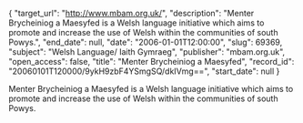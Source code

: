 {
  "target_url": "http://www.mbam.org.uk/", 
  "description": "Menter Brycheiniog a Maesyfed is a Welsh language initiative which aims to promote and increase the use of Welsh within the communities of south Powys.", 
  "end_date": null, 
  "date": "2006-01-01T12:00:00", 
  "slug": 69369, 
  "subject": "Welsh Language/ Iaith Gymraeg", 
  "publisher": "mbam.org.uk", 
  "open_access": false, 
  "title": "Menter Brycheiniog a Maesyfed", 
  "record_id": "20060101T120000/9ykH9zbF4YSmgSQ/dkIVmg==", 
  "start_date": null
}

Menter Brycheiniog a Maesyfed is a Welsh language initiative which aims to promote and increase the use of Welsh within the communities of south Powys.